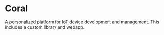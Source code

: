 # Coral
A personalized platform for IoT device development and management. This includes a custom library and webapp.
